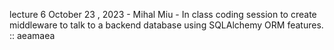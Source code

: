 lecture 6 October 23 , 2023 - Mihal Miu - In class coding session to create middleware to talk to a backend database using SQLAlchemy ORM features. :: aeamaea
